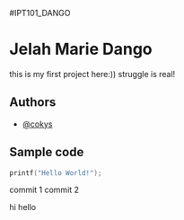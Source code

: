 #IPT101_DANGO

# Jelah Marie Dango

this is my first project here:))
struggle is real!

## Authors

- [@cokys](https://github.com/cokys)

## Sample code

```c
printf("Hello World!");
```
commit 1
commit 2 

hi
hello